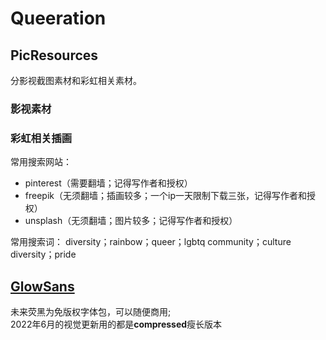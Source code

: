 # Queeration

## PicResources
分影视截图素材和彩虹相关素材。  
### 影视素材

### 彩虹相关插画
常用搜索网站：  
- pinterest（需要翻墙；记得写作者和授权）
- freepik（无须翻墙；插画较多；一个ip一天限制下载三张，记得写作者和授权）
- unsplash（无须翻墙；图片较多；记得写作者和授权）  

常用搜索词：
diversity；rainbow；queer；lgbtq community；culture diversity；pride




## [GlowSans](https://github.com/BrookFbruin/Queeration/tree/main/GlowSans)
未来荧黑为免版权字体包，可以随便商用;  
2022年6月的视觉更新用的都是**compressed**瘦长版本
